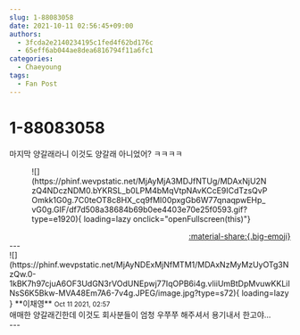 ```yaml
---
slug: 1-88083058
date: 2021-10-11 02:56:45+09:00
authors:
  - 3fcda2e2140234195c1fed4f62bd176c
  - 65eff6ab044ae8dea6816794f11a6fc1
categories:
  - Chaeyoung
tags:
  - Fan Post
---
```


# 1-88083058

<div class="post-container" markdown="1">
<div class="content-container md-sidebar__scrollwrap" markdown="1">

마지막 양갈래라니 이것도 양갈래 아니었어? ㅋㅋㅋㅋ
<figure markdown="1">
![](https://phinf.wevpstatic.net/MjAyMjA3MDJfNTUg/MDAxNjU2NzQ4NDczNDM0.bYKRSL_b0LPM4bMqVtpNAvKCcE9ICdTzsQvPOmkk1G0g.7C0teOT8c8HX_cq9fMI00pxgGb6W77qnaqpwEHp_vG0g.GIF/df7d508a38684b69b0ee4403e70e25f0593.gif?type=e1920){ loading=lazy onclick="openFullscreen(this)"}
</figure>


</div>
</div>

<div style="text-align: right;" markdown="1">
<a href="https://weverse.io/fromis9/fanpost/1-88083058" style="text-align: right;">:material-share:{.big-emoji}</a>
</div>
---

<div class="comments-container md-sidebar__scrollwrap" markdown="1">
<div class="comment" markdown="1">
<div class='id-container' markdown="1">
![](https://phinf.wevpstatic.net/MjAyNDExMjNfMTM1/MDAxNzMyMzUyOTg3NzQw.0-1kBK7h97cjuA6OF3UdGN3rVOdUNEpwj77IqOPB6i4g.vliiUmBtDpMvuwKKLiINsS6K5Bkw-MVA48Em7A6-7v4g.JPEG/image.jpg?type=s72){ loading=lazy }
**<span class="artist">이채영</span>** <small>Oct 11 2021, 02:57</small><br>
</div>
<div class='comment-body' markdown="1">
애매한 양갈래긴한데 이것도 회사분들이 엄청 우쭈쭈 해주셔서 용기내서 한고야...
</div>
</div>
</div>
---
